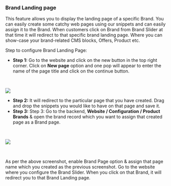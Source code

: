 
### Brand Landing page



This feature allows you to display the landing page of a specific Brand. You can easily create some catchy web pages using our snippets and can easily assign it to the Brand. When customers click on Brand from Brand Slider at that time it will redirect to that specific brand landing page. Where you can show-case your brand-related CMS blocks, Offers, Product etc.


Step to configure Brand Landing Page:


* **Step 1:** Go to the website and click on the new button in the top right corner. Click on **New page** option and one pop will appear to enter the name of the page title and click on the continue button.

 


![](./images/29-1.jpg)


* **Step 2:** It will redirect to the particular page that you have created. Drag and drop the snippets you would like to have on that page and save it.
* **Step 3:** Step 3: Go to the backend, **Website / Configuration / Product Brands** & open the brand record which you want to assign that created page as a Brand page.

 


![](./images/29-2.jpg)


 


As per the above screenshot, enable Brand Page option & assign that page name which you created as the previous screenshot. Go to the website where you configure the Brand Slider. When you click on that Brand, it will redirect you to that Brand Landing page.


